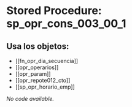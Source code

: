 # Stored Procedure: sp_opr_cons_003_00_1

## Usa los objetos:
- [[fn_opr_dia_secuencia]]
- [[opr_operarios]]
- [[opr_param]]
- [[opr_repote012_cto]]
- [[sp_opr_horario_emp]]

*No code available.*
